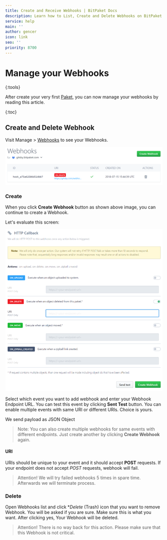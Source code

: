 ```yaml
---
title: Create and Receive Webhooks | BitPaket Docs
description: Learn how to List, Create and Delete Webhooks on BitPaket
service: help
main: ''
author: gencer
icon: link
seo: ''
priority: 8700
---
```


# Manage your Webhooks
{:tools}

After create your very first [Paket](https://www.bitpaket.com/pakets), you can now manage your webhooks by reading this article.

{:toc}

## Create and Delete Webhook

Visit Manage > [Webhooks](https://www.bitpaket.com/paket/webhooks) to see your Webhooks.

![webhooks](./images/webhook_list.png)

### Create

When you click **Create Webhook** button as shown above image, you can continue to create a Webhook.

Let's evaluate this screen:

![Webhook_Create](./images/webhook.png)

Select which event you want to add webhook and enter your Webhook Endpoint URL. You can test this event by clicking **Sent Test** button. You can enable multiple events with same URI or different URIs. Choice is yours.

We send payload as JSON Object

> Note: You can also create multiple webhooks for same events with different endpoints. Just create another by clicking **Create Webhook** again.

#### URI

URIs should be unique to your event and it should accept **POST** requests. If your endpoint does not accept *POST* requests, webhook will fail.

> Attention! We will try failed webhooks 5 times in spare time. Afterwards we will terminate process.

### Delete

Open Webhooks list and click **Delete* (Trash) icon that you want to remove Webhook. You will be asked if you are sure. Make sure this is what you want. After clicking yes, Your Webhook will be deleted.

> Attention! There is no way back for this action. Please make sure that this Webhook is not critical.
